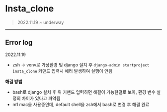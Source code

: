 # Insta_clone
> 2022.11.19 ~ underway 

---

## Error log
2022.11.19
- zsh -> venv로 가상환경 및 django 설치 후 `django-admin startproject insta_clone` 커맨드 입력시 에러 발생하여 실행이 안됨   

__해결 방법__   
- bash로 django 설치 후 위 커맨드 입력하면 해결이 가능한걸로 보아, 환경 변수 설정의 차이가 있다고 파악됨
- m1 mac을 사용중인데, default shell을 zsh에서 bash로 변경 후 해결 완료